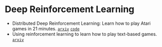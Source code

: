 # Deep Reinforcement Learning

- Distributed Deep Reinforcement Learning: Learn how to play Atari games in 21 minutes. [`arxiv`](https://arxiv.org/abs/1801.02852) [`code`](https://github.com//anonymous-author1/DDRL)
- Using reinforcement learning to learn how to play text-based games. [`arxiv`](https://arxiv.org/abs/1801.01999)